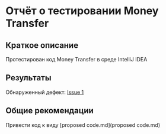 # Отчёт о тестировании Money Transfer

## Краткое описание

Протестирован код Money Transfer в среде IntelliJ IDEA

## Результаты

Обнаруженный дефект: [Issue 1]()

## Общие рекомендации

Привести код к виду [proposed code.md](proposed code.md)
